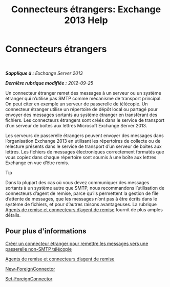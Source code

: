 ﻿---
title: 'Connecteurs étrangers: Exchange 2013 Help'
TOCTitle: Connecteurs étrangers
ms:assetid: 21c6a7a9-f4d2-4359-9ac9-930701b63a4e
ms:mtpsurl: https://technet.microsoft.com/fr-fr/library/Aa996779(v=EXCHG.150)
ms:contentKeyID: 50477755
ms.date: 05/23/2018
mtps_version: v=EXCHG.150
ms.translationtype: MT
---

# Connecteurs étrangers

 

_**Sapplique à :** Exchange Server 2013_

_**Dernière rubrique modifiée :** 2012-09-25_

Un connecteur étranger remet des messages à un serveur ou un système étranger qui n’utilise pas SMTP comme mécanisme de transport principal. On peut citer en exemple un serveur de passerelle de télécopie. Un connecteur étranger utilise un répertoire de dépôt local ou partagé pour envoyer des messages sortants au système étranger en transférant des fichiers. Les connecteurs étrangers sont créés dans le service de transport d’un serveur de boîtes aux lettres Microsoft Exchange Server 2013.

Les serveurs de passerelle étrangers peuvent envoyer des messages dans l’organisation Exchange 2013 en utilisant les répertoires de collecte ou de relecture présents dans le service de transport d’un serveur de boîtes aux lettres. Les fichiers de messages électroniques correctement formatés que vous copiez dans chaque répertoire sont soumis à une boîte aux lettres Exchange en vue d’être remis.

> [!TIP]
> Dans la plupart des cas où vous devez communiquer des messages sortants à un système autre que SMTP, nous recommandons l’utilisation de connecteurs d’agent de remise, parce qu’ils permettent la gestion de file d’attente de messages, que les messages n’ont pas à être écrits dans le système de fichiers, et pour d’autres raisons avantageuses. La rubrique <a href="delivery-agents-and-delivery-agent-connectors-exchange-2013-help.md">Agents de remise et connecteurs d’agent de remise</a> fournit de plus amples détails.


## Pour plus d'informations

[Créer un connecteur étranger pour remettre les messages vers une passerelle non-SMTP télécopie](create-a-foreign-connector-to-deliver-messages-to-a-non-smtp-fax-gateway-exchange-2013-help.md)

[Agents de remise et connecteurs d’agent de remise](delivery-agents-and-delivery-agent-connectors-exchange-2013-help.md)

[New-ForeignConnector](https://technet.microsoft.com/fr-fr/library/aa996310\(v=exchg.150\))

[Set-ForeignConnector](https://technet.microsoft.com/fr-fr/library/bb123789\(v=exchg.150\))

